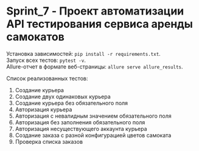 # Sprint_7 - Проект автоматизации API тестирования сервиса аренды самокатов
Установка зависимостей: `pip install -r requirements.txt`.
<br>
Запуск всех тестов: `pytest -v`.
<br>
Allure-отчет в формате веб-страницы: `allure serve allure_results`.

Список реализованных тестов:
1. Создание курьера
2. Создание двух одинаковых курьера
3. Создание курьера без обязательного поля
4. Авторизация курьера
5. Авторизация с невалидным значением обязательного поля
6. Авторизация без заполнения обязательного поля
7. Авторизация несуществующего аккаунта курьера
8. Создание заказа с разной конфигурацией цветов самоката
9. Проверка списка заказов